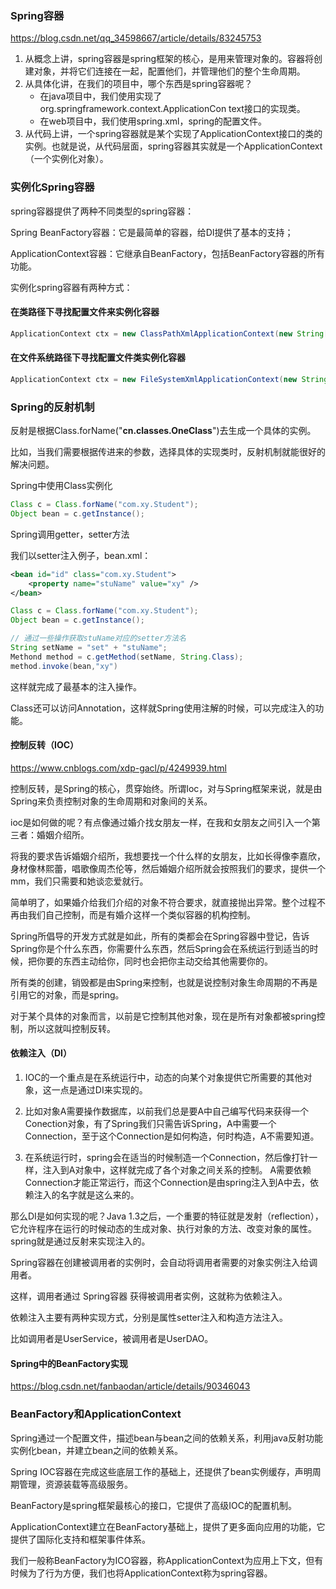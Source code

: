 ### Spring容器


https://blog.csdn.net/qq_34598667/article/details/83245753

1. 从概念上讲，spring容器是spring框架的核心，是用来管理对象的。容器将创建对象，并将它们连接在一起，配置他们，并管理他们的整个生命周期。
2. 从具体化讲，在我们的项目中，哪个东西是spring容器呢？
   - 在java项目中，我们使用实现了org.springframework.context.ApplicationCon
     text接口的实现类。
   - 在web项目中，我们使用spring.xml，spring的配置文件。
3. 从代码上讲，一个spring容器就是某个实现了ApplicationContext接口的类的实例。也就是说，从代码层面，spring容器其实就是一个ApplicationContext（一个实例化对象）。

### 实例化Spring容器

spring容器提供了两种不同类型的spring容器：

Spring BeanFactory容器：它是最简单的容器，给DI提供了基本的支持；

ApplicationContext容器：它继承自BeanFactory，包括BeanFactory容器的所有功能。

实例化spring容器有两种方式：

#### 在类路径下寻找配置文件来实例化容器

```java
ApplicationContext ctx = new ClassPathXmlApplicationContext(new String[]{"spring.xml"});

```

#### 在文件系统路径下寻找配置文件类实例化容器

```java
ApplicationContext ctx = new FileSystemXmlApplicationContext(new String[]{"spring.xml"});
```



### Spring的反射机制

反射是根据Class.forName("**cn.classes.OneClass**")去生成一个具体的实例。

比如，当我们需要根据传进来的参数，选择具体的实现类时，反射机制就能很好的解决问题。

Spring中使用Class实例化

```java
Class c = Class.forName("com.xy.Student");
Object bean = c.getInstance();
```

Spring调用getter，setter方法



我们以setter注入例子，bean.xml：

```xml
<bean id="id" class="com.xy.Student">
    <property name="stuName" value="xy" />
</bean>
```



```java
Class c = Class.forName("com.xy.Student");
Object bean = c.getInstance();

// 通过一些操作获取stuName对应的setter方法名
String setName = "set" + "stuName";
Methond method = c.getMethod(setName, String.Class);
method.invoke(bean,"xy")
```

这样就完成了最基本的注入操作。

Class还可以访问Annotation，这样就Spring使用注解的时候，可以完成注入的功能。

#### 控制反转（IOC）

https://www.cnblogs.com/xdp-gacl/p/4249939.html

控制反转，是Spring的核心，贯穿始终。所谓Ioc，对与Spring框架来说，就是由Spring来负责控制对象的生命周期和对象间的关系。

ioc是如何做的呢？有点像通过婚介找女朋友一样，在我和女朋友之间引入一个第三者：婚姻介绍所。

将我的要求告诉婚姻介绍所，我想要找一个什么样的女朋友，比如长得像李嘉欣，身材像林熙蕾，唱歌像周杰伦等，然后婚姻介绍所就会按照我们的要求，提供一个mm，我们只需要和她谈恋爱就行。

简单明了，如果婚介给我们介绍的对象不符合要求，就直接抛出异常。整个过程不再由我们自己控制，而是有婚介这样一个类似容器的机构控制。

Spring所倡导的开发方式就是如此，所有的类都会在Spring容器中登记，告诉Spring你是个什么东西，你需要什么东西，然后Spring会在系统运行到适当的时候，把你要的东西主动给你，同时也会把你主动交给其他需要你的。

所有类的创建，销毁都是由Spring来控制，也就是说控制对象生命周期的不再是引用它的对象，而是spring。

对于某个具体的对象而言，以前是它控制其他对象，现在是所有对象都被spring控制，所以这就叫控制反转。

#### 依赖注入（DI）

1. IOC的一个重点是在系统运行中，动态的向某个对象提供它所需要的其他对象，这一点是通过DI来实现的。

2. 比如对象A需要操作数据库，以前我们总是要A中自己编写代码来获得一个Conection对象，有了Spring我们只需告诉Spring，A中需要一个Connection，至于这个Connection是如何构造，何时构造，A不需要知道。
3. 在系统运行时，spring会在适当的时候制造一个Connection，然后像打针一样，注入到A对象中，这样就完成了各个对象之间关系的控制。
   A需要依赖Connection才能正常运行，而这个Connection是由spring注入到A中去，依赖注入的名字就是这么来的。

那么DI是如何实现的呢？Java 1.3之后，一个重要的特征就是发射（reflection），它允许程序在运行的时候动态的生成对象、执行对象的方法、改变对象的属性。spring就是通过反射来实现注入的。



Spring容器在创建被调用者的实例时，会自动将调用者需要的对象实例注入给调用者。

这样，调用者通过 Spring容器 获得被调用者实例，这就称为依赖注入。

依赖注入主要有两种实现方式，分别是属性setter注入和构造方法注入。

比如调用者是UserService，被调用者是UserDAO。

#### Spring中的BeanFactory实现

https://blog.csdn.net/fanbaodan/article/details/90346043

### BeanFactory和ApplicationContext

Spring通过一个配置文件，描述bean与bean之间的依赖关系，利用java反射功能实例化bean，并建立bean之间的依赖关系。

Spring IOC容器在完成这些底层工作的基础上，还提供了bean实例缓存，声明周期管理，资源装载等高级服务。

BeanFactory是spring框架最核心的接口，它提供了高级IOC的配置机制。

ApplicationContext建立在BeanFactory基础上，提供了更多面向应用的功能，它提供了国际化支持和框架事件体系。

我们一般称BeanFactory为ICO容器，称ApplicationContext为应用上下文，但有时候为了行为方便，我们也将ApplicationContext称为spring容器。